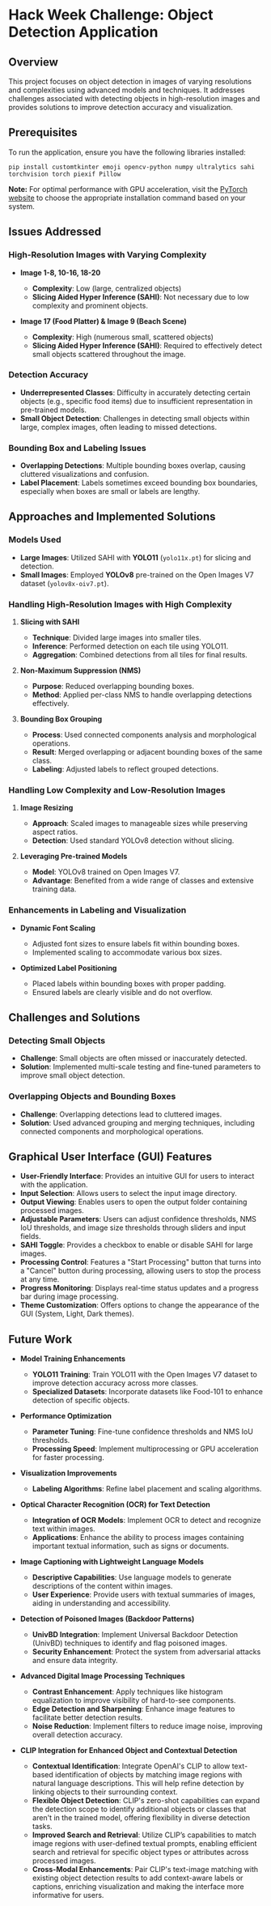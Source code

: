 # Hack Week Challenge: Object Detection Application

## Overview

This project focuses on object detection in images of varying resolutions and complexities using advanced models and techniques. It addresses challenges associated with detecting objects in high-resolution images and provides solutions to improve detection accuracy and visualization.

## Prerequisites

To run the application, ensure you have the following libraries installed:

```
pip install customtkinter emoji opencv-python numpy ultralytics sahi torchvision torch piexif Pillow
```

**Note:** For optimal performance with GPU acceleration, visit the [PyTorch website](https://pytorch.org/get-started/locally/) to choose the appropriate installation command based on your system.

## Issues Addressed

### High-Resolution Images with Varying Complexity

- **Image 1-8, 10-16, 18-20**
  - **Complexity**: Low (large, centralized objects)
  - **Slicing Aided Hyper Inference (SAHI)**: Not necessary due to low complexity and prominent objects.

- **Image 17 (Food Platter) & Image 9 (Beach Scene)**
  - **Complexity**: High (numerous small, scattered objects)
  - **Slicing Aided Hyper Inference (SAHI)**: Required to effectively detect small objects scattered throughout the image.

### Detection Accuracy

- **Underrepresented Classes**: Difficulty in accurately detecting certain objects (e.g., specific food items) due to insufficient representation in pre-trained models.
- **Small Object Detection**: Challenges in detecting small objects within large, complex images, often leading to missed detections.

### Bounding Box and Labeling Issues

- **Overlapping Detections**: Multiple bounding boxes overlap, causing cluttered visualizations and confusion.
- **Label Placement**: Labels sometimes exceed bounding box boundaries, especially when boxes are small or labels are lengthy.

## Approaches and Implemented Solutions

### Models Used

- **Large Images**: Utilized SAHI with **YOLO11** (`yolo11x.pt`) for slicing and detection.
- **Small Images**: Employed **YOLOv8** pre-trained on the Open Images V7 dataset (`yolov8x-oiv7.pt`).

### Handling High-Resolution Images with High Complexity

1. **Slicing with SAHI**
   - **Technique**: Divided large images into smaller tiles.
   - **Inference**: Performed detection on each tile using YOLO11.
   - **Aggregation**: Combined detections from all tiles for final results.

2. **Non-Maximum Suppression (NMS)**
   - **Purpose**: Reduced overlapping bounding boxes.
   - **Method**: Applied per-class NMS to handle overlapping detections effectively.

3. **Bounding Box Grouping**
   - **Process**: Used connected components analysis and morphological operations.
   - **Result**: Merged overlapping or adjacent bounding boxes of the same class.
   - **Labeling**: Adjusted labels to reflect grouped detections.

### Handling Low Complexity and Low-Resolution Images

1. **Image Resizing**
   - **Approach**: Scaled images to manageable sizes while preserving aspect ratios.
   - **Detection**: Used standard YOLOv8 detection without slicing.

2. **Leveraging Pre-trained Models**
   - **Model**: YOLOv8 trained on Open Images V7.
   - **Advantage**: Benefited from a wide range of classes and extensive training data.

### Enhancements in Labeling and Visualization

- **Dynamic Font Scaling**
  - Adjusted font sizes to ensure labels fit within bounding boxes.
  - Implemented scaling to accommodate various box sizes.

- **Optimized Label Positioning**
  - Placed labels within bounding boxes with proper padding.
  - Ensured labels are clearly visible and do not overflow.

## Challenges and Solutions

### Detecting Small Objects

- **Challenge**: Small objects are often missed or inaccurately detected.
- **Solution**: Implemented multi-scale testing and fine-tuned parameters to improve small object detection.

### Overlapping Objects and Bounding Boxes

- **Challenge**: Overlapping detections lead to cluttered images.
- **Solution**: Used advanced grouping and merging techniques, including connected components and morphological operations.

## Graphical User Interface (GUI) Features

- **User-Friendly Interface**: Provides an intuitive GUI for users to interact with the application.
- **Input Selection**: Allows users to select the input image directory.
- **Output Viewing**: Enables users to open the output folder containing processed images.
- **Adjustable Parameters**: Users can adjust confidence thresholds, NMS IoU thresholds, and image size thresholds through sliders and input fields.
- **SAHI Toggle**: Provides a checkbox to enable or disable SAHI for large images.
- **Processing Control**: Features a "Start Processing" button that turns into a "Cancel" button during processing, allowing users to stop the process at any time.
- **Progress Monitoring**: Displays real-time status updates and a progress bar during image processing.
- **Theme Customization**: Offers options to change the appearance of the GUI (System, Light, Dark themes).

## Future Work

- **Model Training Enhancements**
  - **YOLO11 Training**: Train YOLO11 with the Open Images V7 dataset to improve detection accuracy across more classes.
  - **Specialized Datasets**: Incorporate datasets like Food-101 to enhance detection of specific objects.

- **Performance Optimization**
  - **Parameter Tuning**: Fine-tune confidence thresholds and NMS IoU thresholds.
  - **Processing Speed**: Implement multiprocessing or GPU acceleration for faster processing.

- **Visualization Improvements**
  - **Labeling Algorithms**: Refine label placement and scaling algorithms.

- **Optical Character Recognition (OCR) for Text Detection**
  - **Integration of OCR Models**: Implement OCR to detect and recognize text within images.
  - **Applications**: Enhance the ability to process images containing important textual information, such as signs or documents.

- **Image Captioning with Lightweight Language Models**
  - **Descriptive Capabilities**: Use language models to generate descriptions of the content within images.
  - **User Experience**: Provide users with textual summaries of images, aiding in understanding and accessibility.

- **Detection of Poisoned Images (Backdoor Patterns)**
  - **UnivBD Integration**: Implement Universal Backdoor Detection (UnivBD) techniques to identify and flag poisoned images.
  - **Security Enhancement**: Protect the system from adversarial attacks and ensure data integrity.

- **Advanced Digital Image Processing Techniques**
  - **Contrast Enhancement**: Apply techniques like histogram equalization to improve visibility of hard-to-see components.
  - **Edge Detection and Sharpening**: Enhance image features to facilitate better detection results.
  - **Noise Reduction**: Implement filters to reduce image noise, improving overall detection accuracy.

- **CLIP Integration for Enhanced Object and Contextual Detection**
  - **Contextual Identification**: Integrate OpenAI's CLIP to allow text-based identification of objects by matching image regions with natural language descriptions. This will help refine detection by linking objects to their surrounding context.
  - **Flexible Object Detection**: CLIP's zero-shot capabilities can expand the detection scope to identify additional objects or classes that aren't in the trained model, offering flexibility in diverse detection tasks.
  - **Improved Search and Retrieval**: Utilize CLIP’s capabilities to match image regions with user-defined textual prompts, enabling efficient search and retrieval for specific object types or attributes across processed images.
  - **Cross-Modal Enhancements**: Pair CLIP's text-image matching with existing object detection results to add context-aware labels or captions, enriching visualization and making the interface more informative for users.

  